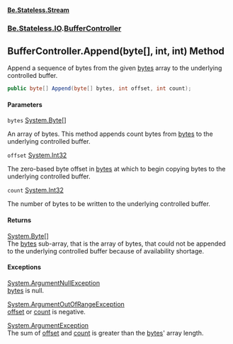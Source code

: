 #### [Be.Stateless.Stream](README.md 'README')
### [Be.Stateless.IO](Be.Stateless.IO.md 'Be.Stateless.IO').[BufferController](BufferController.md 'Be.Stateless.IO.BufferController')

## BufferController.Append(byte[], int, int) Method

Append a sequence of bytes from the given [bytes](BufferController.Append(byte[],int,int).md#Be.Stateless.IO.BufferController.Append(byte[],int,int).bytes 'Be.Stateless.IO.BufferController.Append(byte[], int, int).bytes') array to the underlying controlled buffer.

```csharp
public byte[] Append(byte[] bytes, int offset, int count);
```
#### Parameters

<a name='Be.Stateless.IO.BufferController.Append(byte[],int,int).bytes'></a>

`bytes` [System.Byte](https://docs.microsoft.com/en-us/dotnet/api/System.Byte 'System.Byte')[[]](https://docs.microsoft.com/en-us/dotnet/api/System.Array 'System.Array')

An array of bytes. This method appends count bytes from [bytes](BufferController.Append(byte[],int,int).md#Be.Stateless.IO.BufferController.Append(byte[],int,int).bytes 'Be.Stateless.IO.BufferController.Append(byte[], int, int).bytes') to the underlying controlled buffer.

<a name='Be.Stateless.IO.BufferController.Append(byte[],int,int).offset'></a>

`offset` [System.Int32](https://docs.microsoft.com/en-us/dotnet/api/System.Int32 'System.Int32')

The zero-based byte offset in [bytes](BufferController.Append(byte[],int,int).md#Be.Stateless.IO.BufferController.Append(byte[],int,int).bytes 'Be.Stateless.IO.BufferController.Append(byte[], int, int).bytes') at which to begin copying bytes to the underlying controlled
buffer.

<a name='Be.Stateless.IO.BufferController.Append(byte[],int,int).count'></a>

`count` [System.Int32](https://docs.microsoft.com/en-us/dotnet/api/System.Int32 'System.Int32')

The number of bytes to be written to the underlying controlled buffer.

#### Returns
[System.Byte](https://docs.microsoft.com/en-us/dotnet/api/System.Byte 'System.Byte')[[]](https://docs.microsoft.com/en-us/dotnet/api/System.Array 'System.Array')  
The [bytes](BufferController.Append(byte[],int,int).md#Be.Stateless.IO.BufferController.Append(byte[],int,int).bytes 'Be.Stateless.IO.BufferController.Append(byte[], int, int).bytes') sub-array, that is the array of bytes, that could not be appended to the underlying
controlled buffer because of availability shortage.

#### Exceptions

[System.ArgumentNullException](https://docs.microsoft.com/en-us/dotnet/api/System.ArgumentNullException 'System.ArgumentNullException')  
[bytes](BufferController.Append(byte[],int,int).md#Be.Stateless.IO.BufferController.Append(byte[],int,int).bytes 'Be.Stateless.IO.BufferController.Append(byte[], int, int).bytes') is null.

[System.ArgumentOutOfRangeException](https://docs.microsoft.com/en-us/dotnet/api/System.ArgumentOutOfRangeException 'System.ArgumentOutOfRangeException')  
[offset](BufferController.Append(byte[],int,int).md#Be.Stateless.IO.BufferController.Append(byte[],int,int).offset 'Be.Stateless.IO.BufferController.Append(byte[], int, int).offset') or [count](BufferController.Append(byte[],int,int).md#Be.Stateless.IO.BufferController.Append(byte[],int,int).count 'Be.Stateless.IO.BufferController.Append(byte[], int, int).count') is negative.

[System.ArgumentException](https://docs.microsoft.com/en-us/dotnet/api/System.ArgumentException 'System.ArgumentException')  
The sum of [offset](BufferController.Append(byte[],int,int).md#Be.Stateless.IO.BufferController.Append(byte[],int,int).offset 'Be.Stateless.IO.BufferController.Append(byte[], int, int).offset') and [count](BufferController.Append(byte[],int,int).md#Be.Stateless.IO.BufferController.Append(byte[],int,int).count 'Be.Stateless.IO.BufferController.Append(byte[], int, int).count') is greater than the [bytes](BufferController.Append(byte[],int,int).md#Be.Stateless.IO.BufferController.Append(byte[],int,int).bytes 'Be.Stateless.IO.BufferController.Append(byte[], int, int).bytes')' array
length.